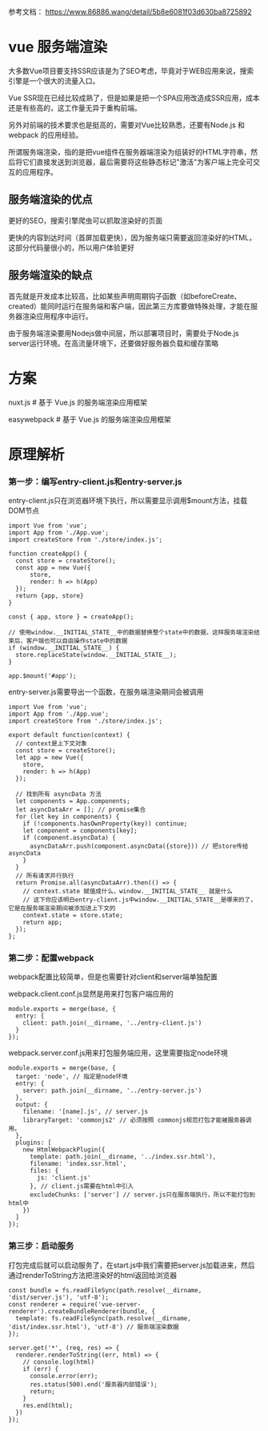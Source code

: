 

参考文档： https://www.86886.wang/detail/5b8e6081f03d630ba8725892


# vue 服务端渲染

大多数Vue项目要支持SSR应该是为了SEO考虑，毕竟对于WEB应用来说，搜索引擎是一个很大的流量入口。

Vue SSR现在已经比较成熟了，但是如果是把一个SPA应用改造成SSR应用，成本还是有些高的，这工作量无异于重构前端。

另外对前端的技术要求也是挺高的，需要对Vue比较熟悉，还要有Node.js 和 webpack 的应用经验。


所谓服务端渲染，指的是把vue组件在服务器端渲染为组装好的HTML字符串，然后将它们直接发送到浏览器，最后需要将这些静态标记"激活"为客户端上完全可交互的应用程序。


## 服务端渲染的优点

更好的SEO，搜索引擎爬虫可以抓取渲染好的页面

更快的内容到达时间（首屏加载更快），因为服务端只需要返回渲染好的HTML，这部分代码量很小的，所以用户体验更好

## 服务端渲染的缺点

首先就是开发成本比较高，比如某些声明周期钩子函数（如beforeCreate、created）能同时运行在服务端和客户端，因此第三方库要做特殊处理，才能在服务器渲染应用程序中运行。

由于服务端渲染要用Nodejs做中间层，所以部署项目时，需要处于Node.js server运行环境。在高流量环境下，还要做好服务器负载和缓存策略



# 方案

nuxt.js       # 基于 Vue.js 的服务端渲染应用框架

easywebpack   # 基于 Vue.js 的服务端渲染应用框架



# 原理解析

### 第一步：编写entry-client.js和entry-server.js

entry-client.js只在浏览器环境下执行，所以需要显示调用$mount方法，挂载DOM节点

```
import Vue from 'vue';
import App from './App.vue';
import createStore from './store/index.js';

function createApp() {
  const store = createStore();
  const app = new Vue({
      store,
      render: h => h(App)
  });
  return {app, store}
}

const { app, store } = createApp();

// 使用window.__INITIAL_STATE__中的数据替换整个state中的数据，这样服务端渲染结束后，客户端也可以自由操作state中的数据
if (window.__INITIAL_STATE__) {
  store.replaceState(window.__INITIAL_STATE__);
}

app.$mount('#app');
```

entry-server.js需要导出一个函数，在服务端渲染期间会被调用
```
import Vue from 'vue';
import App from './App.vue';
import createStore from './store/index.js';

export default function(context) {
  // context是上下文对象
  const store = createStore();
  let app = new Vue({
    store,
    render: h => h(App)
  });

  // 找到所有 asyncData 方法
  let components = App.components;
  let asyncDataArr = []; // promise集合
  for (let key in components) {
    if (!components.hasOwnProperty(key)) continue;
    let component = components[key];
    if (component.asyncData) {
      asyncDataArr.push(component.asyncData({store})) // 把store传给asyncData
    }
  }
  // 所有请求并行执行
  return Promise.all(asyncDataArr).then(() => {
    // context.state 赋值成什么，window.__INITIAL_STATE__ 就是什么
    // 这下你应该明白entry-client.js中window.__INITIAL_STATE__是哪来的了，它是在服务端渲染期间被添加进上下文的
    context.state = store.state;
    return app;
  });
};
```

### 第二步：配置webpack

webpack配置比较简单，但是也需要针对client和server端单独配置

webpack.client.conf.js显然是用来打包客户端应用的

```
module.exports = merge(base, {
  entry: {
    client: path.join(__dirname, '../entry-client.js')
  }
});
```

webpack.server.conf.js用来打包服务端应用，这里需要指定node环境
```
module.exports = merge(base, {
  target: 'node', // 指定是node环境
  entry: {
    server: path.join(__dirname, '../entry-server.js')
  },
  output: {
    filename: '[name].js', // server.js
    libraryTarget: 'commonjs2' // 必须按照 commonjs规范打包才能被服务器调用。
  },
  plugins: [
    new HtmlWebpackPlugin({
      template: path.join(__dirname, '../index.ssr.html'),
      filename: 'index.ssr.html',
      files: {
        js: 'client.js'
      }, // client.js需要在html中引入
      excludeChunks: ['server'] // server.js只在服务端执行，所以不能打包到html中
    })
  ]
});
```

### 第三步：启动服务

打包完成后就可以启动服务了，在start.js中我们需要把server.js加载进来，然后通过renderToString方法把渲染好的html返回给浏览器

```
const bundle = fs.readFileSync(path.resolve(__dirname, 'dist/server.js'), 'utf-8');
const renderer = require('vue-server-renderer').createBundleRenderer(bundle, {
  template: fs.readFileSync(path.resolve(__dirname, 'dist/index.ssr.html'), 'utf-8') // 服务端渲染数据
});

server.get('*', (req, res) => {
  renderer.renderToString((err, html) => {
    // console.log(html)
    if (err) {
      console.error(err);
      res.status(500).end('服务器内部错误');
      return;
    }
    res.end(html);
  })
});
```















